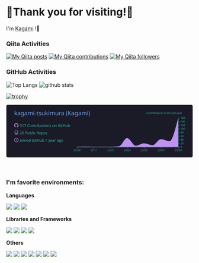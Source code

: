 # 🐧Thank you for visiting!🐧

I'm [Kagami](https://qiita.com/kagami_t) !💭

### Qiita Activities

[![My Qiita posts](https://qiita-badge.apiapi.app/s/kagami_t/posts.svg)](http://qiita.com/kagami_t)
[![My Qiita contributions](https://qiita-badge.apiapi.app/s/kagami_t/contributions.svg)](http://qiita.com/kagami_t)
[![My Qiita followers](https://qiita-badge.apiapi.app/s/kagami_t/followers.svg)](http://qiita.com/kagami_t)

### GitHub Activities

<p align="left"> 
  <img alt="Top Langs" height="150px" src="https://github-readme-stats.vercel.app/api/top-langs/?username=kagami-tsukimura&layout=compact&count_private=true&show_icons=true&hide=jupyter%20notebook&theme=cobalt" />

  
  <img alt="github stats" height="150px" src="https://github-readme-stats.vercel.app/api?username=kagami-tsukimura&count_private=true&show_icons=true&theme=cobalt" />
</p>

[![trophy](https://github-profile-trophy.vercel.app/?username=kagami-tsukimura&no-bg=true&theme=discord&column=7
)](https://github.com/ryo-ma/github-profile-trophy)

[![](https://raw.githubusercontent.com/kagami-tsukimura/kagami-tsukimura/main/profile-summary-card-output/tokyonight/0-profile-details.svg)](https://github.com/vn7n24fzkq/github-profile-summary-cards)

<br />

### I'm favorite environments:
  
**Languages**

<div>
<img src="https://img.shields.io/badge/-Python-F9DC3E.svg?logo=python&style=plastic">
<img src="https://img.shields.io/badge/-Typescript-007ACC.svg?logo=typescript&style=plastic">
<img src="https://img.shields.io/badge/Javascript-276DC3.svg?logo=javascript&style=plastic">
</div>

**Libraries and Frameworks**

<div>
<img src="https://img.shields.io/badge/-React-61DAFB.svg?logo=react&style=plastic">
<img src="https://img.shields.io/badge/-FastAPI-FFFFFF.svg?logo=fastapi&style=plastic">
<img src="https://img.shields.io/badge/-Streamlit-232F3E.svg?logo=streamlit&style=plastic">
<img src="https://img.shields.io/badge/-Flask-000000.svg?logo=flask&style=plastic">
</div>

**Others**

<div>
<img src="https://img.shields.io/badge/-Linux-66595C.svg?logo=linux&style=plastic">
<img src="https://img.shields.io/badge/-Ubuntu-6F52B5.svg?logo=ubuntu&style=plastic">
<img src="https://img.shields.io/badge/-Github-181717.svg?logo=github&style=plastic">
<img src="https://img.shields.io/badge/-Visual%20Studio%20Code-007ACC.svg?logo=visual-studio-code&style=plastic">
<img src="https://img.shields.io/badge/-Vim-019733.svg?logo=vim&style=plastic">
<img src="https://img.shields.io/badge/-Jupyter-F37626.svg?logo=jupyter&style=plastic">
<img src="https://img.shields.io/badge/-PostgreSQL-336791.svg?logo=postgresql&style=plastic">
</div>

<br />
